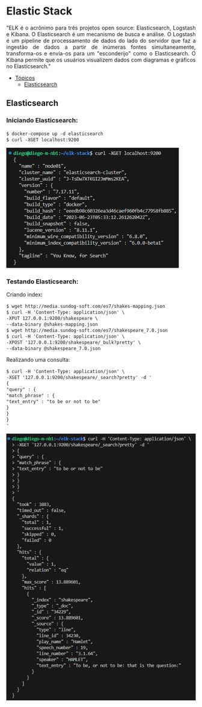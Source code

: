 # Elastic Stack

<p align="justify">"ELK é o acrônimo para três projetos open source: Elasticsearch, Logstash e Kibana. O Elasticsearch é um mecanismo de busca e análise. O Logstash é um pipeline de processamento de dados do lado do servidor que faz a ingestão de dados a partir de inúmeras fontes simultaneamente, transforma-os e envia-os para um "esconderijo" como o Elasticsearch. O Kibana permite que os usuários visualizem dados com diagramas e gráficos no Elasticsearch."</p>

<div id="topicos"></div>

* [Tópicos](#topicos)
    - [Elasticsearch](#elasticsearch)

<div id="elasticsearch"></div>

## Elasticsearch
### Iniciando Elasticsearch:
 
    $ docker-compose up -d elasticsearch
    $ curl -XGET localhost:9200

<p><a><img src="./imgs/elasticsearch.png"></a></p>

### Testando Elasticsearch:
Criando index:

    $ wget http://media.sundog-soft.com/es7/shakes-mapping.json
    $ curl -H 'Content-Type: application/json' \
    -XPUT 127.0.0.1:9200/shakespeare \
    --data-binary @shakes-mapping.json
    $ wget http://media.sundog-soft.com/es7/shakespeare_7.0.json
    $ curl -H 'Content-Type: application/json' \
    -XPOST '127.0.0.1:9200/shakespeare/_bulk?pretty' \
    --data-binary @shakespeare_7.0.json

Realizando uma consulta:

    $ curl -H 'Content-Type: application/json' \
    -XGET '127.0.0.1:9200/shakespeare/_search?pretty' -d '
    {
    "query" : {
    "match_phrase" : {
    "text_entry" : "to be or not to be"
    }
    }
    }
    '

<p><a><img src="./imgs/shakespeare.png"></a></p>
